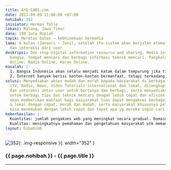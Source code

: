 ```yaml
---
title: AYO-CARI.com
date: 2011-09-09 11:08:00 +07:00
nohibah: 352
inisiator: Herman Tolle
lokasi: Malang, Jawa Timur
dana: 190 Juta Rupiah
topik: Meretas batas – kebhinekaan bermedia
lama: 6 bulan (Januari – Juni), setelah itu sistem akan berjalan otomatis dg updating
  dan interaksi dari user
deskripsi: One stop digital information resource and sharing. Media interaksi anak
  bangsa, tempat mencari dan berbagi informasi teknik mencari. Pangkalan media TV
  Online, Radio Online, Koran Online.
masalah: |-
  1. Bangsa Indonesia akan selalu menjadi katak dalam tempurung jika tidak mempu mengikuti perkembangan global, melihat sisi baik negara lain dan melihat bagaimana negara lain melihat Indonesia.
  2. Internet banyak berisi konten-konten bermanfaat, tetapi terkadang kita tidak tahu bagaimana mencari dan mengaksesnya
solusi: Menyediakan akses mudah dan murah kepada masyarakat di berbagai media online
  (TV, Radio, News, Video Tutorial) international dan lokal, dilengkapi fitur terjemahan
  dan interaksi antar user untuk bertanya dan berbagi, serta menyediakan framework
  untuk berbagi tips dan teknik mencari dengan lebih cepat dan efisien. Proyek ini
  akan memberikan manfaat bagi masyarakat luas dapat mengakses berbagai media international
  & lokal dengan cepat, murah dan mudah, serta masyarakat khususnya pelajar dan mahasiswa
  bisa menemukan dengan lebih cepat dan tepat apa yg mereka ingin cari melalui internet
keberhasilan: |-
  Kuantitas: jumlah pengakses web yang meningkat secara gradual. Domain dikenal dan dimanfaatkan oleh user Indonesia.
  Kualitas: meningkatnya pemahaman dan pengetahuan masyarakat utk memanfaatkan internet utk menemukan apa yg berguna bagi dirinya. Diukur melalaui repson user (quisioner atau comment)
layout: hibahcmb
---
```


![352](/static/img/hibahcmb/352.png){: .img-responsive }{: width="352" }

### {{ page.nohibah }} - {{ page.title }}

---
